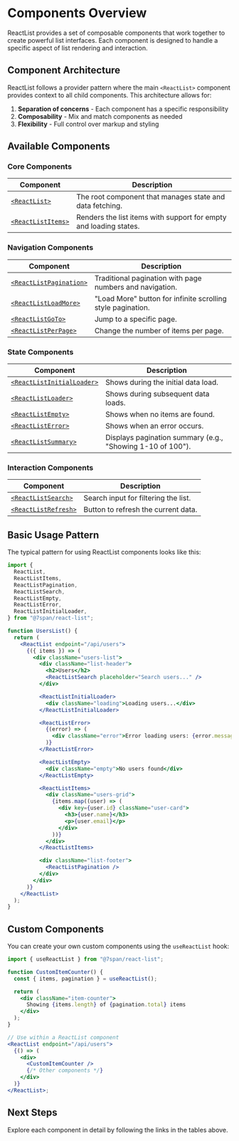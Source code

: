 # Components Overview

ReactList provides a set of composable components that work together to create powerful list interfaces. Each component is designed to handle a specific aspect of list rendering and interaction.

## Component Architecture

ReactList follows a provider pattern where the main `<ReactList>` component provides context to all child components. This architecture allows for:

1. **Separation of concerns** - Each component has a specific responsibility
2. **Composability** - Mix and match components as needed
3. **Flexibility** - Full control over markup and styling

## Available Components

### Core Components

| Component                               | Description                                                       |
| --------------------------------------- | ----------------------------------------------------------------- |
| [`<ReactList>`](/components/react-list) | The root component that manages state and data fetching.          |
| [`<ReactListItems>`](/components/items) | Renders the list items with support for empty and loading states. |

### Navigation Components

| Component                                         | Description                                                 |
| ------------------------------------------------- | ----------------------------------------------------------- |
| [`<ReactListPagination>`](/components/pagination) | Traditional pagination with page numbers and navigation.    |
| [`<ReactListLoadMore>`](/components/load-more)    | "Load More" button for infinite scrolling style pagination. |
| [`<ReactListGoTo>`](/components/go-to)            | Jump to a specific page.                                    |
| [`<ReactListPerPage>`](/components/per-page)      | Change the number of items per page.                        |

### State Components

| Component                                                | Description                                                |
| -------------------------------------------------------- | ---------------------------------------------------------- |
| [`<ReactListInitialLoader>`](/components/initial-loader) | Shows during the initial data load.                        |
| [`<ReactListLoader>`](/components/loader)                | Shows during subsequent data loads.                        |
| [`<ReactListEmpty>`](/components/empty)                  | Shows when no items are found.                             |
| [`<ReactListError>`](/components/error)                  | Shows when an error occurs.                                |
| [`<ReactListSummary>`](/components/summary)              | Displays pagination summary (e.g., "Showing 1-10 of 100"). |

### Interaction Components

| Component                                   | Description                          |
| ------------------------------------------- | ------------------------------------ |
| [`<ReactListSearch>`](/components/search)   | Search input for filtering the list. |
| [`<ReactListRefresh>`](/components/refresh) | Button to refresh the current data.  |

## Basic Usage Pattern

The typical pattern for using ReactList components looks like this:

```jsx
import {
  ReactList,
  ReactListItems,
  ReactListPagination,
  ReactListSearch,
  ReactListEmpty,
  ReactListError,
  ReactListInitialLoader,
} from "@7span/react-list";

function UsersList() {
  return (
    <ReactList endpoint="/api/users">
      {({ items }) => (
        <div className="users-list">
          <div className="list-header">
            <h2>Users</h2>
            <ReactListSearch placeholder="Search users..." />
          </div>

          <ReactListInitialLoader>
            <div className="loading">Loading users...</div>
          </ReactListInitialLoader>

          <ReactListError>
            {(error) => (
              <div className="error">Error loading users: {error.message}</div>
            )}
          </ReactListError>

          <ReactListEmpty>
            <div className="empty">No users found</div>
          </ReactListEmpty>

          <ReactListItems>
            <div className="users-grid">
              {items.map((user) => (
                <div key={user.id} className="user-card">
                  <h3>{user.name}</h3>
                  <p>{user.email}</p>
                </div>
              ))}
            </div>
          </ReactListItems>

          <div className="list-footer">
            <ReactListPagination />
          </div>
        </div>
      )}
    </ReactList>
  );
}
```

## Custom Components

You can create your own custom components using the `useReactList` hook:

```jsx
import { useReactList } from "@7span/react-list";

function CustomItemCounter() {
  const { items, pagination } = useReactList();

  return (
    <div className="item-counter">
      Showing {items.length} of {pagination.total} items
    </div>
  );
}

// Use within a ReactList component
<ReactList endpoint="/api/users">
  {() => (
    <div>
      <CustomItemCounter />
      {/* Other components */}
    </div>
  )}
</ReactList>;
```

## Next Steps

Explore each component in detail by following the links in the tables above.
